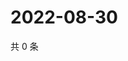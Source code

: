 # 2022-08-30

共 0 条

<!-- BEGIN WEIBO -->
<!-- 最后更新时间 Tue Aug 30 2022 16:21:52 GMT+0800 (China Standard Time) -->

<!-- END WEIBO -->
